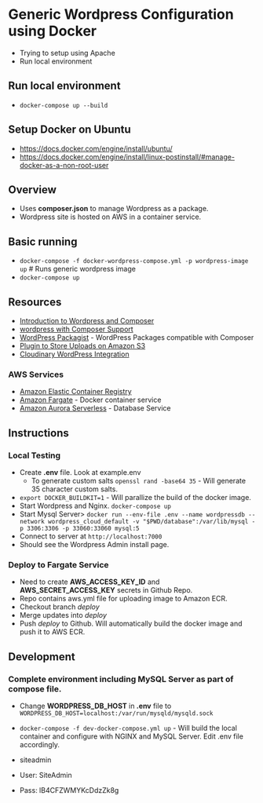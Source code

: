 # Generic Wordpress Configuration using Docker
* Trying to setup using Apache
* Run local environment

## Run local environment
* `docker-compose up --build`
## Setup Docker on Ubuntu
* https://docs.docker.com/engine/install/ubuntu/
* https://docs.docker.com/engine/install/linux-postinstall/#manage-docker-as-a-non-root-user
## Overview
* Uses **composer.json** to manage Wordpress as a package.
* Wordpress site is hosted on AWS in a container service.
## Basic running
*  `docker-compose -f docker-wordpress-compose.yml -p wordpress-image up` # Runs generic wordpress image
* `docker-compose up`
## Resources
* [Introduction to Wordpress and Composer](https://www.pmg.com/blog/composer-and-wordpress/?cn-reloaded=1)
* [wordpress with Composer Support](https://github.com/johnpbloch/wordpress)
* [WordPress Packagist](https://wpackagist.org/) - WordPress Packages compatible with Composer
* [Plugin to Store Uploads on Amazon S3](https://github.com/humanmade/S3-Uploads)
* [Cloudinary WordPress Integration](https://cloudinary.com/documentation/wordpress_integration)
### AWS Services
* [Amazon Elastic Container Registry](https://aws.amazon.com/ecr/)
* [Amazon Fargate](https://aws.amazon.com/fargate/) - Docker container service
* [Amazon Aurora Serverless](https://aws.amazon.com/rds/aurora/serverless/?nc=sn&loc=2&dn=6) - Database Service

## Instructions
### Local Testing
* Create **.env** file. Look at example.env
  * To generate custom salts `openssl rand -base64 35` - Will generate 35 character custom salts.
* `export DOCKER_BUILDKIT=1` - Will parallize the build of the docker image.
* Start Wordpress and Nginx. `docker-compose up`
* Start Mysql Server> `docker run --env-file .env --name wordpressdb --network wordpress_cloud_default -v "$PWD/database":/var/lib/mysql -p 3306:3306 -p 33060:33060 mysql:5`
* Connect to server at `http://localhost:7000`
* Should see the Wordpress Admin install page.

### Deploy to Fargate Service
* Need to create **AWS_ACCESS_KEY_ID** and **AWS_SECRET_ACCESS_KEY** secrets in Github Repo.
* Repo contains aws.yml file for uploading image to Amazon ECR.
* Checkout branch *deploy*
* Merge updates into *deploy*
* Push *deploy* to Github. Will automatically build the docker image and push it to AWS ECR.

## Development
### Complete environment including MySQL Server as part of compose file.
  * Change **WORDPRESS_DB_HOST** in **.env** file to `WORDPRESS_DB_HOST=localhost:/var/run/mysqld/mysqld.sock`
  * `docker-compose -f dev-docker-compose.yml up` - Will build the local container and configure with NGINX and MySQL Server. Edit .env file accordingly.

* siteadmin
* User: SiteAdmin
* Pass: lB4CFZWMYKcDdzZk8g
